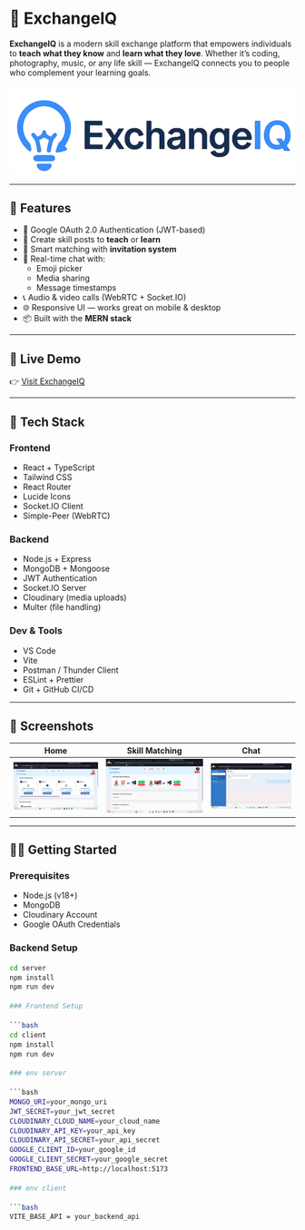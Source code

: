 # 🔁 ExchangeIQ

**ExchangeIQ** is a modern skill exchange platform that empowers individuals to **teach what they know** and **learn what they love**. Whether it’s coding, photography, music, or any life skill — ExchangeIQ connects you to people who complement your learning goals.

![ExchangeIQ Banner](https://github.com/codesbyvikas/ExchangeIQ/blob/main/client/src/assets/logopng2.png)

---

## 🌟 Features

- 🔐 Google OAuth 2.0 Authentication (JWT-based)
- 🧠 Create skill posts to **teach** or **learn**
- 🤝 Smart matching with **invitation system**
- 💬 Real-time chat with:
  - Emoji picker
  - Media sharing
  - Message timestamps
- 📞 Audio & video calls (WebRTC + Socket.IO)
- 🌐 Responsive UI — works great on mobile & desktop
- 📦 Built with the **MERN stack**

---

## 🚀 Live Demo

👉 [Visit ExchangeIQ](https://exchange-iq.vercel.app/)

---

## 🧰 Tech Stack

### Frontend
- React + TypeScript
- Tailwind CSS
- React Router
- Lucide Icons
- Socket.IO Client
- Simple-Peer (WebRTC)

### Backend
- Node.js + Express
- MongoDB + Mongoose
- JWT Authentication
- Socket.IO Server
- Cloudinary (media uploads)
- Multer (file handling)

### Dev & Tools
- VS Code
- Vite
- Postman / Thunder Client
- ESLint + Prettier
- Git + GitHub CI/CD

---

## 📸 Screenshots

| Home | Skill Matching | Chat |
|------|----------------|------|
| ![Home](https://github.com/codesbyvikas/ExchangeIQ/blob/main/client/src/assets/homepage.png) | ![Matching](https://github.com/codesbyvikas/ExchangeIQ/blob/main/client/src/assets/skillinvite.png) | ![Chat](https://github.com/codesbyvikas/ExchangeIQ/blob/main/client/src/assets/chatpage.png) |

---

## 🧑‍💻 Getting Started

### Prerequisites
- Node.js (v18+)
- MongoDB
- Cloudinary Account
- Google OAuth Credentials

### Backend Setup

```bash
cd server
npm install
npm run dev

### Frontend Setup

```bash
cd client
npm install
npm run dev

### env server

```bash
MONGO_URI=your_mongo_uri
JWT_SECRET=your_jwt_secret
CLOUDINARY_CLOUD_NAME=your_cloud_name
CLOUDINARY_API_KEY=your_api_key
CLOUDINARY_API_SECRET=your_api_secret
GOOGLE_CLIENT_ID=your_google_id
GOOGLE_CLIENT_SECRET=your_google_secret
FRONTEND_BASE_URL=http://localhost:5173

### env client

```bash
VITE_BASE_API = your_backend_api


